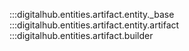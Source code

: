 :::digitalhub.entities.artifact.entity._base
:::digitalhub.entities.artifact.entity.artifact
:::digitalhub.entities.artifact.builder
